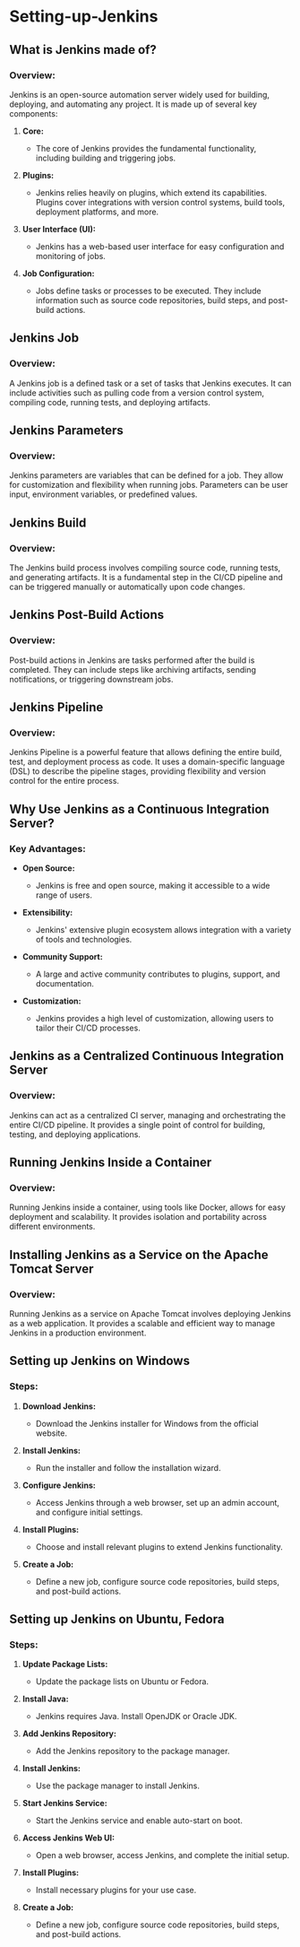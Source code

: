 # Setting-up-Jenkins

## What is Jenkins made of?

### Overview:

Jenkins is an open-source automation server widely used for building, deploying, and automating any project. It is made up of several key components:

1. **Core:**

   - The core of Jenkins provides the fundamental functionality, including building and triggering jobs.

2. **Plugins:**

   - Jenkins relies heavily on plugins, which extend its capabilities. Plugins cover integrations with version control systems, build tools, deployment platforms, and more.

3. **User Interface (UI):**

   - Jenkins has a web-based user interface for easy configuration and monitoring of jobs.

4. **Job Configuration:**
   - Jobs define tasks or processes to be executed. They include information such as source code repositories, build steps, and post-build actions.

## Jenkins Job

### Overview:

A Jenkins job is a defined task or a set of tasks that Jenkins executes. It can include activities such as pulling code from a version control system, compiling code, running tests, and deploying artifacts.

## Jenkins Parameters

### Overview:

Jenkins parameters are variables that can be defined for a job. They allow for customization and flexibility when running jobs. Parameters can be user input, environment variables, or predefined values.

## Jenkins Build

### Overview:

The Jenkins build process involves compiling source code, running tests, and generating artifacts. It is a fundamental step in the CI/CD pipeline and can be triggered manually or automatically upon code changes.

## Jenkins Post-Build Actions

### Overview:

Post-build actions in Jenkins are tasks performed after the build is completed. They can include steps like archiving artifacts, sending notifications, or triggering downstream jobs.

## Jenkins Pipeline

### Overview:

Jenkins Pipeline is a powerful feature that allows defining the entire build, test, and deployment process as code. It uses a domain-specific language (DSL) to describe the pipeline stages, providing flexibility and version control for the entire process.

## Why Use Jenkins as a Continuous Integration Server?

### Key Advantages:

- **Open Source:**

  - Jenkins is free and open source, making it accessible to a wide range of users.

- **Extensibility:**

  - Jenkins' extensive plugin ecosystem allows integration with a variety of tools and technologies.

- **Community Support:**

  - A large and active community contributes to plugins, support, and documentation.

- **Customization:**
  - Jenkins provides a high level of customization, allowing users to tailor their CI/CD processes.

## Jenkins as a Centralized Continuous Integration Server

### Overview:

Jenkins can act as a centralized CI server, managing and orchestrating the entire CI/CD pipeline. It provides a single point of control for building, testing, and deploying applications.

## Running Jenkins Inside a Container

### Overview:

Running Jenkins inside a container, using tools like Docker, allows for easy deployment and scalability. It provides isolation and portability across different environments.

## Installing Jenkins as a Service on the Apache Tomcat Server

### Overview:

Running Jenkins as a service on Apache Tomcat involves deploying Jenkins as a web application. It provides a scalable and efficient way to manage Jenkins in a production environment.

## Setting up Jenkins on Windows

### Steps:

1. **Download Jenkins:**

   - Download the Jenkins installer for Windows from the official website.

2. **Install Jenkins:**

   - Run the installer and follow the installation wizard.

3. **Configure Jenkins:**

   - Access Jenkins through a web browser, set up an admin account, and configure initial settings.

4. **Install Plugins:**

   - Choose and install relevant plugins to extend Jenkins functionality.

5. **Create a Job:**
   - Define a new job, configure source code repositories, build steps, and post-build actions.

## Setting up Jenkins on Ubuntu, Fedora

### Steps:

1. **Update Package Lists:**

   - Update the package lists on Ubuntu or Fedora.

2. **Install Java:**

   - Jenkins requires Java. Install OpenJDK or Oracle JDK.

3. **Add Jenkins Repository:**

   - Add the Jenkins repository to the package manager.

4. **Install Jenkins:**

   - Use the package manager to install Jenkins.

5. **Start Jenkins Service:**

   - Start the Jenkins service and enable auto-start on boot.

6. **Access Jenkins Web UI:**

   - Open a web browser, access Jenkins, and complete the initial setup.

7. **Install Plugins:**

   - Install necessary plugins for your use case.

8. **Create a Job:**
   - Define a new job, configure source code repositories, build steps, and post-build actions.
